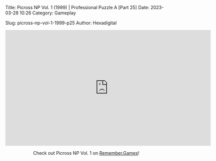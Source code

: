 Title: Picross NP Vol. 1 (1999) | Professional Puzzle A [Part 25]
Date: 2023-03-28 10:26
Category: Gameplay

Slug: picross-np-vol-1-1999-p25
Author: Hexadigital

<center><iframe src="https://www.youtube.com/embed/l_TwfcRmPUM?feature=oembed" allow="accelerometer; autoplay; encrypted-media; gyroscope; picture-in-picture" width="640" height="360" frameborder="0"></iframe>

Check out Picross NP Vol. 1 on [Remember.Games](https://remember.games/game/6791/picross-np-vol-1/)!</center>